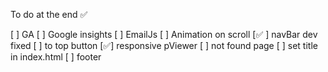 To do at the end ✅

[ ] GA
[ ] Google insights
[ ] EmailJs
[ ] Animation on scroll
[✅ ] navBar dev fixed
[ ] to top button
[✅] responsive pViewer
[ ] not found page
[ ] set title in index.html
[ ] footer

